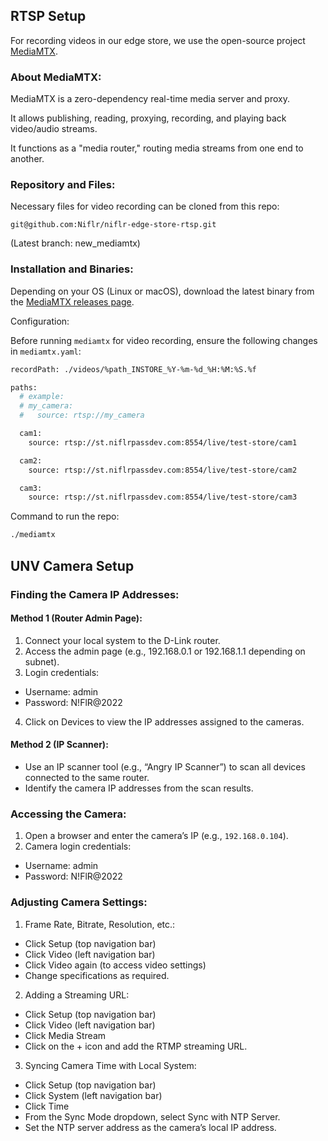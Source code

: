 ## RTSP Setup

For recording videos in our edge store, we use the open-source project [MediaMTX](https://github.com/bluenviron/mediamtx).

### About MediaMTX:

MediaMTX is a zero-dependency real-time media server and proxy.

It allows publishing, reading, proxying, recording, and playing back video/audio streams.

It functions as a "media router," routing media streams from one end to another.

### Repository and Files:

Necessary files for video recording can be cloned from this repo:

`git@github.com:Niflr/niflr-edge-store-rtsp.git`

(Latest branch: new_mediamtx)

### Installation and Binaries:

Depending on your OS (Linux or macOS), download the latest binary from the [MediaMTX releases page](https://github.com/bluenviron/mediamtx/releases).

Configuration:

Before running `mediamtx` for video recording, ensure the following changes in `mediamtx.yaml`:

```bash
recordPath: ./videos/%path_INSTORE_%Y-%m-%d_%H:%M:%S.%f

paths:
  # example:
  # my_camera:
  #   source: rtsp://my_camera

  cam1:
    source: rtsp://st.niflrpassdev.com:8554/live/test-store/cam1

  cam2:
    source: rtsp://st.niflrpassdev.com:8554/live/test-store/cam2

  cam3:
    source: rtsp://st.niflrpassdev.com:8554/live/test-store/cam3
```

Command to run the repo: 
```bash
./mediamtx
```


## UNV Camera Setup

### Finding the Camera IP Addresses:

#### Method 1 (Router Admin Page):

1. Connect your local system to the D-Link router.
2. Access the admin page (e.g., 192.168.0.1 or 192.168.1.1 depending on subnet).
3. Login credentials:
* Username: admin
* Password: N!FlR@2022
4. Click on Devices to view the IP addresses assigned to the cameras.

#### Method 2 (IP Scanner):

* Use an IP scanner tool (e.g., “Angry IP Scanner”) to scan all devices connected to the same router.
* Identify the camera IP addresses from the scan results.

### Accessing the Camera:

1. Open a browser and enter the camera’s IP (e.g., `192.168.0.104`).
2. Camera login credentials:
* Username: admin
* Password: N!FlR@2022

### Adjusting Camera Settings:

1. Frame Rate, Bitrate, Resolution, etc.:

* Click Setup (top navigation bar)
* Click Video (left navigation bar)
* Click Video again (to access video settings)
* Change specifications as required.

2. Adding a Streaming URL:

* Click Setup (top navigation bar)
* Click Video (left navigation bar)
* Click Media Stream
* Click on the + icon and add the RTMP streaming URL.

3. Syncing Camera Time with Local System:

* Click Setup (top navigation bar)
* Click System (left navigation bar)
* Click Time
* From the Sync Mode dropdown, select Sync with NTP Server.
* Set the NTP server address as the camera’s local IP address.
